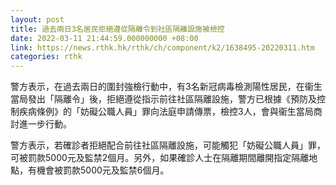 ```yaml
---
layout: post
title: 過去兩日3名居民拒絕遵從隔離令到社區隔離設施被檢控
date: 2022-03-11 21:44:59.000000000 +08:00
link: https://news.rthk.hk/rthk/ch/component/k2/1638495-20220311.htm
categories: rthk
---
```


警方表示，在過去兩日的圍封強檢行動中，有3名新冠病毒檢測陽性居民，在衞生當局發出「隔離令」後，拒絕遵從指示前往社區隔離設施，警方已根據《預防及控制疾病條例》的「妨礙公職人員」罪向法庭申請傳票，檢控3人，會與衞生當局商討進一步行動。

警方表示，若確診者拒絕配合前往社區隔離設施，可能觸犯「妨礙公職人員」罪，可被罰款5000元及監禁2個月。另外，如果確診人士在隔離期間離開指定隔離地點，有機會被罰款5000元及監禁6個月。
